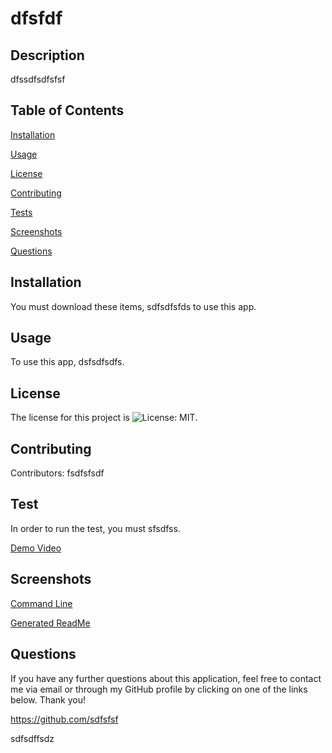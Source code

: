 
# dfsfdf

## Description
  dfssdfsdfsfsf

## Table of Contents
 [Installation](#installation)

 [Usage](#usage)

 [License](#license)
 
 [Contributing](#contributing)

 [Tests](#tests)

 [Screenshots](#screenshots)

 [Questions](#questions)

## Installation
You must download these items, sdfsdfsfds to use this app.

## Usage
To use this app, dsfsdfsdfs.

## License
The license for this project is ![License: MIT](https://img.shields.io/badge/License-MIT-yellow.svg).


## Contributing
Contributors: fsdfsfsdf

## Test
In order to run the test, you must sfsdfss.

[Demo Video]()

## Screenshots
[Command Line]()

[Generated ReadMe]()

## Questions
If you have any further questions about this application, feel free to 
contact me via email or through my GitHub profile by clicking on one
of the links below. Thank you!

https://github.com/sdfsfsf

sdfsdffsdz
